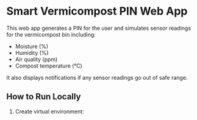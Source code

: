# Smart Vermicompost PIN Web App

This web app generates a PIN for the user and simulates sensor readings for the vermicompost bin including:

- Moisture (%)
- Humidity (%)
- Air quality (ppm)
- Compost temperature (°C)

It also displays notifications if any sensor readings go out of safe range.

## How to Run Locally

1. Create virtual environment:


